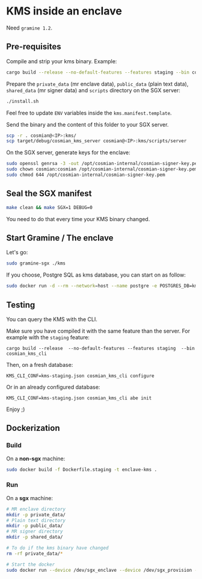 # KMS inside an enclave

Need `gramine 1.2`.

## Pre-requisites

Compile and strip your kms binary. Example:

```sh
cargo build --release --no-default-features --features staging --bin cosmian_kms_server
```

Prepare the `private_data` (mr enclave data), `public_data` (plain text data), `shared_data` (mr signer data) and `scripts` directory on the SGX server:

```sh
./install.sh
```

Feel free to update `ENV` variables inside the `kms.manifest.template`.

Send the binary and the content of this folder to your SGX server.

```sh
scp -r . cosmian@<IP>:kms/
scp target/debug/cosmian_kms_server cosmian@<IP>:kms/scripts/server
```

On the SGX server, generate keys for the enclave:

```sh
sudo openssl genrsa -3 -out /opt/cosmian-internal/cosmian-signer-key.pem 3072
sudo chown cosmian:cosmian /opt/cosmian-internal/cosmian-signer-key.pem
sudo chmod 644 /opt/cosmian-internal/cosmian-signer-key.pem
```

## Seal the SGX manifest

```sh
make clean && make SGX=1 DEBUG=0
```

You need to do that every time your KMS binary changed.

## Start Gramine / The enclave

Let's go:

```sh
sudo gramine-sgx ./kms
```

If you choose, Postgre SQL as kms database, you can start on as follow:

```sh
sudo docker run -d --rm --network=host --name postgre -e POSTGRES_DB=kms -e POSTGRES_USER=kms -e POSTGRES_PASSWORD=kms postgres:latest
```

## Testing

You can query the KMS with the CLI. 

Make sure you have compiled it with the same feature than the server. For example with the `staging` feature:

```
cargo build --release  --no-default-features --features staging  --bin cosmian_kms_cli
```

Then, on a fresh database:

```
KMS_CLI_CONF=kms-staging.json cosmian_kms_cli configure
```

Or in an already configured database:

```
KMS_CLI_CONF=kms-staging.json cosmian_kms_cli abe init 
```

Enjoy ;)

## Dockerization

### Build

On a **non-sgx** machine:

```sh
sudo docker build -f Dockerfile.staging -t enclave-kms .
```

### Run

On a **sgx** machine:
```sh
# MR enclave directory
mkdir -p private_data/
# Plain text directory
mkdir -p public_data/
# MR signer directory
mkdir -p shared_data/

# To do if the kms binary have changed
rm -rf private_data/*

# Start the docker
sudo docker run --device /dev/sgx_enclave --device /dev/sgx_provision -v /var/run/aesmd:/var/run/aesmd/ -v /opt/cosmian-internal:/opt/cosmian-internal -v public_data:/root/public_data -v private_data:/root/private_data  -v shared_data:/root/shared_data --network=host  -it enclave-kms
```
